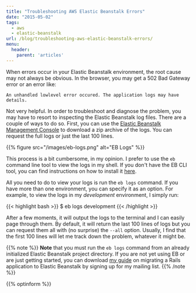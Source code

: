 ```yaml
---
title: "Troubleshooting AWS Elastic Beanstalk Errors"
date: "2015-05-02"
tags: 
  - aws
  - elastic-beanstalk
url: /blog/troubleshooting-aws-elastic-beanstalk-errors/
menu:
  header:
    parent: 'articles'
---
```


When errors occur in your Elastic Beanstalk environment, the root cause may not
always be obvious. In the browser, you may get a 502 Bad Gateway error or an
error like:

    An unhandled lowlevel error occured. The application logs may have details.

Not very helpful.<!--more--> In order to troubleshoot and diagnose the problem, you may
have to resort to inspecting the Elastic Beanstalk log files. There are a couple
of ways to do so. First, you can use the
[Elastic Beanstalk Management Console](https://console.aws.amazon.com/elasticbeanstalk/)
to download a zip archive of the logs. You can request the full logs or just the
last 100 lines.

{{% figure src="/images/eb-logs.png" alt="EB Logs" %}}

This process is a bit cumbersome, in my opinion. I prefer to use the `eb`
command line tool to view the logs in my shell. If you don't have the EB CLI
tool, you can find instructions on how to install it
[here](http://docs.aws.amazon.com/elasticbeanstalk/latest/dg/eb-cli3-getting-set-up.html).

All you need to do to view your logs is run the `eb logs` command. If you have
more than one environment, you can specify it as an option. For example, to view
the logs in my *development* environment, I simply run:

{{< highlight bash >}}
$ eb logs development
{{< /highlight >}}

After a few moments, it will output the logs to the terminal and I can easily
page through them. By default, it will return the last 100 lines of logs but you
can request them all with (no surprise) the `--all` option. Usually, I find that
the first 100 lines will let me track down the problem, whatever it might be.

{{% note %}}
**Note** that you must run the `eb logs` command from an already initialized Elastic
Beanstalk project directory. If you are not yet using EB or are just getting
started, you can download <a
href="https://www.getdrip.com/forms/1176915/submissions/new" target="_blank"> my
guide</a> on migrating a Rails application to Elastic Beanstalk by signing up
for my mailing list.
{{% /note %}}

{{% optinform %}}
